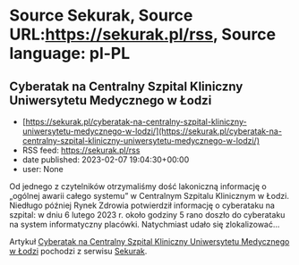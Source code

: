 # Source Sekurak, Source URL:https://sekurak.pl/rss, Source language: pl-PL

## Cyberatak na Centralny Szpital Kliniczny Uniwersytetu Medycznego w Łodzi
 - [https://sekurak.pl/cyberatak-na-centralny-szpital-kliniczny-uniwersytetu-medycznego-w-lodzi/](https://sekurak.pl/cyberatak-na-centralny-szpital-kliniczny-uniwersytetu-medycznego-w-lodzi/)
 - RSS feed: https://sekurak.pl/rss
 - date published: 2023-02-07 19:04:30+00:00
 - user: None

<p>Od jednego z czytelników otrzymaliśmy dość lakoniczną informację o &#8222;ogólnej awarii całego systemu&#8221; w Centralnym Szpitalu Klinicznym w Łodzi. Niedługo później Rynek Zdrowia potwierdził informację o cyberataku na szpital: w dniu 6 lutego 2023 r. około godziny 5 rano doszło do cyberataku na system informatyczny placówki. Natychmiast udało się zlokalizować...</p>
<p>Artykuł <a href="https://sekurak.pl/cyberatak-na-centralny-szpital-kliniczny-uniwersytetu-medycznego-w-lodzi/" rel="nofollow">Cyberatak na Centralny Szpital Kliniczny Uniwersytetu Medycznego w Łodzi</a> pochodzi z serwisu <a href="https://sekurak.pl" rel="nofollow">Sekurak</a>.</p>
